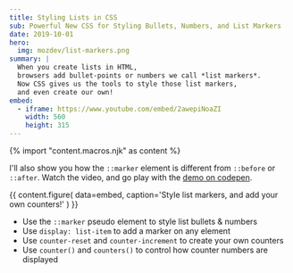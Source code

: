 ```yaml
---
title: Styling Lists in CSS
sub: Powerful New CSS for Styling Bullets, Numbers, and List Markers
date: 2019-10-01
hero:
  img: mozdev/list-markers.png
summary: |
  When you create lists in HTML,
  browsers add bullet-points or numbers we call *list markers*.
  Now CSS gives us the tools to style those list markers,
  and even create our own!
embed:
  - iframe: https://www.youtube.com/embed/2awepiNoaZI
    width: 560
    height: 315
---
```

{% import "content.macros.njk" as content %}

I'll also show you how the `::marker` element
is different from `::before` or `::after`.
Watch the video, and go play with the [demo on codepen][pen].

[pen]: https://codepen.io/miriamsuzanne/pen/BaBKowO?editors=0100

{{ content.figure(
  data=embed,
  caption='Style list markers, and add your own counters!'
) }}

- Use the `::marker` pseudo element to style list bullets & numbers
- Use `display: list-item` to add a marker on any element
- Use `counter-reset` and `counter-increment` to create your own counters
- Use `counter()` and `counters()` to control how counter numbers are displayed
